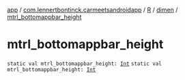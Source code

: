 [app](../../../index.md) / [com.lennertbontinck.carmeetsandroidapp](../../index.md) / [R](../index.md) / [dimen](index.md) / [mtrl_bottomappbar_height](./mtrl_bottomappbar_height.md)

# mtrl_bottomappbar_height

`static val mtrl_bottomappbar_height: `[`Int`](https://kotlinlang.org/api/latest/jvm/stdlib/kotlin/-int/index.html)
`static val mtrl_bottomappbar_height: `[`Int`](https://kotlinlang.org/api/latest/jvm/stdlib/kotlin/-int/index.html)